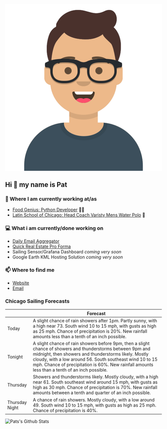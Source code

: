 [![Social banner for p-j-falconer](https://raw.githubusercontent.com/P-J-FALCONER/P-J-FALCONER/master/assets/avataaars.svg)](https://patfalconer.com/)
## Hi :wave: my name is Pat

### 💼 Where I am currently working at/as
- [Food Genius: Python Developer](https://getfoodgenius.com/) 🍔🐍
- [Latin School of Chicago: Head Coach Varisty Mens Water Polo](https://www.latinschool.org/) 🤽


### 💻 What i am currently/done working on
 - [Daily Email Aggregator](https://github.com/P-J-FALCONER/dott_daily_mail)
 - [Quick Real Estate Pro Forma](https://github.com/P-J-FALCONER/henry)
 - Sailing Sensor/Grafana Dashboard *coming very soon*
 - Google Earth KML Hosting Solution *coming very soon*

### 📫 Where to find me
 - [Website](https://patfalconer.com/)
 - [Email](mailto:patrick.j.falconer@gmail.com)


### Chicago Sailing Forecasts
|   | Forecast  |
|---|---|
| Today | A slight chance of rain showers after 1pm. Partly sunny, with a high near 73. South wind 10 to 15 mph, with gusts as high as 25 mph. Chance of precipitation is 20%. New rainfall amounts less than a tenth of an inch possible. |
| Tonight | A slight chance of rain showers before 9pm, then a slight chance of showers and thunderstorms between 9pm and midnight, then showers and thunderstorms likely. Mostly cloudy, with a low around 56. South southeast wind 10 to 15 mph. Chance of precipitation is 60%. New rainfall amounts less than a tenth of an inch possible. |
| Thursday | Showers and thunderstorms likely. Mostly cloudy, with a high near 61. South southeast wind around 15 mph, with gusts as high as 30 mph. Chance of precipitation is 70%. New rainfall amounts between a tenth and quarter of an inch possible. |
| Thursday Night | A chance of rain showers. Mostly cloudy, with a low around 49. South wind 10 to 15 mph, with gusts as high as 25 mph. Chance of precipitation is 40%. |

![Pats's Github Stats](https://github-readme-stats.vercel.app/api?username=p-j-falconer&show_icons=true&theme=radical)
